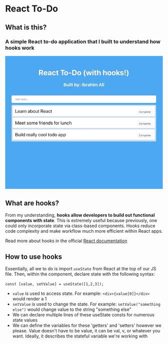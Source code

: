 # React To-Do

## What is this?

### A simple React to-do application that I built to understand how hooks work

![](react-todo-gif.gif)

## What are hooks?

From my understanding, **hooks allow developers to build out functional components with state**. This is extremely useful because previously, one could only incorporate state via class-based components. Hooks reduce code complexity and make workflow much more efficient within React apps.

Read more about hooks in the official [React documentation](https://reactjs.org/docs/hooks-intro.html)

## How to use hooks

Essentially, all we to do is import `useState` from React at the top of our JS file. Then, within the component, declare state with the following syntax:

`const [value, setValue] = useState([1,2,3]);`

- `value` is used to access state. For example: `<div>{value[0]}</div>` would render a 1
- `setValue` is used to change the state. For example: `setValue("something else")` would change value to the string "something else"
- We can declare multiple lines of these useState consts for numerous state values
- We can define the variables for these 'getters' and 'setters' however we please. Value doesn't have to be value, it can be val, v, or whatever you want. Ideally, it describes the stateful variable we're working with
